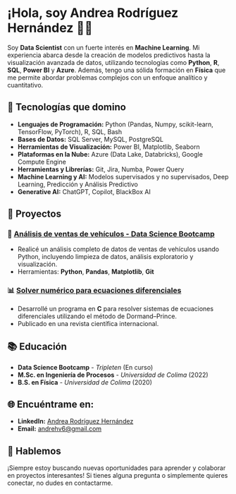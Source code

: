 # ¡Hola, soy Andrea Rodríguez Hernández 👩‍💻

Soy **Data Scientist** con un fuerte interés en **Machine Learning**. Mi experiencia abarca desde la creación de modelos predictivos hasta la visualización avanzada de datos, utilizando tecnologías como **Python**, **R**, **SQL**, **Power BI** y **Azure**. Además, tengo una sólida formación en **Física** que me permite abordar problemas complejos con un enfoque analítico y cuantitativo.

## 🔧 Tecnologías que domino

- **Lenguajes de Programación:** Python (Pandas, Numpy, scikit-learn, TensorFlow, PyTorch), R, SQL, Bash
- **Bases de Datos:** SQL Server, MySQL, PostgreSQL
- **Herramientas de Visualización:** Power BI, Matplotlib, Seaborn
- **Plataformas en la Nube:** Azure (Data Lake, Databricks), Google Compute Engine
- **Herramientas y Librerías:** Git, Jira, Numba, Power Query
- **Machine Learning y AI:** Modelos supervisados y no supervisados, Deep Learning, Predicción y Análisis Predictivo
- **Generative AI:** ChatGPT, Copilot, BlackBox AI

## 🚀 Proyectos

### 🚗 [Análisis de ventas de vehículos - Data Science Bootcamp](https://github.com/AndreaRodrig/VehiclesAnalisys)

- Realicé un análisis completo de datos de ventas de vehículos usando Python, incluyendo limpieza de datos, análisis exploratorio y visualización.
- Herramientas: **Python**, **Pandas**, **Matplotlib**, **Git**

### 📊 [Solver numérico para ecuaciones diferenciales](https://github.com/AndreaRodrig/VectorField)

- Desarrollé un programa en **C** para resolver sistemas de ecuaciones diferenciales utilizando el método de Dormand–Prince.
- Publicado en una revista científica internacional.

## 📚 Educación

- **Data Science Bootcamp** - *Tripleten* (En curso)
- **M.Sc. en Ingeniería de Procesos** - *Universidad de Colima* (2022)
- **B.S. en Física** - *Universidad de Colima* (2020)

## 🌐 Encuéntrame en:

- **LinkedIn:** [Andrea Rodríguez Hernández](https://www.linkedin.com/in/andrearodriguez/)
- **Email:** andrehv6@gmail.com

## 💬 Hablemos

¡Siempre estoy buscando nuevas oportunidades para aprender y colaborar en proyectos interesantes! Si tienes alguna pregunta o simplemente quieres conectar, no dudes en contactarme.
